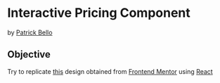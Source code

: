 # Interactive Pricing Component  
by [Patrick Bello](https://github.com/mayorbcode)  

## Objective
Try to replicate [this](https://www.frontendmentor.io/challenges/interactive-pricing-component-t0m8PIyY8) design obtained from [Frontend Mentor](https://www.frontendmentor.io/challenges) using [React](https://reactjs.org/)
